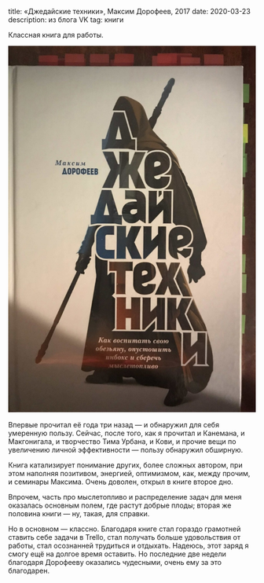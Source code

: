 title: «Джедайские техники», Максим Дорофеев, 2017
date: 2020-03-23
description: из блога VK
tag: книги

Классная книга для работы.

![post-image](/static/img/posts/jedi_technique.png)

Впервые прочитал её года три назад — и обнаружил для себя умеренную пользу. Сейчас, после того, как я прочитал и Канемана, и Макгонигала, и творчество Тима Урбана, и Кови, и прочие вещи по увеличению личной эффективности — пользу обнаружил обширную.

Книга катализирует понимание других, более сложных автором, при этом наполняя позитивом, энергией, оптимизмом, как, между прочим, и семинары Максима. Очень доволен, открыл в книге второе дно.

Впрочем, часть про мыслетопливо и распределение задач для меня оказалась основным полем, где растут добрые плоды; вторая же половина книги — ну, такая, для справки.

Но в основном — классно. Благодаря книге стал гораздо грамотней ставить себе задачи в Trello, стал получать больше удовольствия от работы, стал осознанней трудиться и отдыхать. Надеюсь, этот заряд я смогу ещё на долгое время оставить. Но последние две недели благодаря Дорофееву оказались чудесными, очень ему за это благодарен.